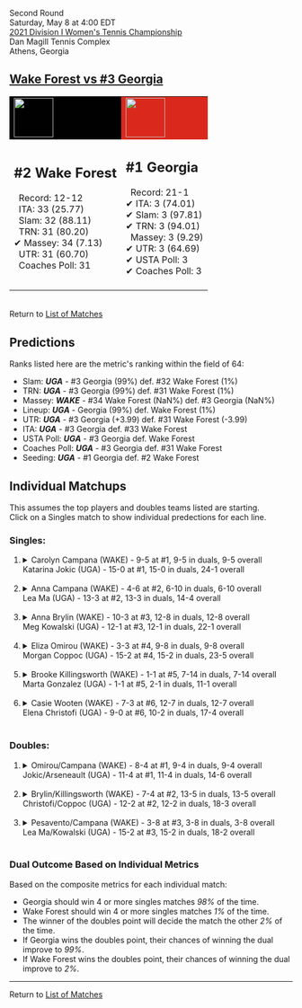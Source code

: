 Second Round  
Saturday, May 8 at 4:00 EDT  
[2021 Division I Women's Tennis Championship](../index.md)  
Dan Magill Tennis Complex  
Athens, Georgia  
## [Wake Forest vs #3 Georgia](https://www.ncaa.com/game/5833687)  

<table><tr style="background-color: #d9d9d9 !important"><td style="background-color: #010101 !important"><img src="https://www.ncaa.com/sites/default/files/images/logos/schools/w/wake-forest.70.png" width="70" height="70" /></td><td style="background-color: #DA291C !important"><img src="https://www.ncaa.com/sites/default/files/images/logos/schools/g/georgia.70.png" width="70" height="70" /></td></tr><tr>
<td>  

<h2>#2 Wake Forest</h2>  
&nbsp; Record: 12-12<br>  
&nbsp; ITA: 33 (25.77)<br>  
&nbsp; Slam: 32 (88.11)<br>  
&nbsp; TRN: 31 (80.20)<br>  
&#10004; Massey: 34 (7.13)<br>  
&nbsp; UTR: 31 (60.70)<br>  
&nbsp; Coaches Poll: 31<br>  
<br>  

</td>
<td>  

<h2>#1 Georgia</h2>  
&nbsp; Record: 21-1<br>  
&#10004; ITA: 3 (74.01)<br>  
&#10004; Slam: 3 (97.81)<br>  
&#10004; TRN: 3 (94.01)<br>  
&nbsp; Massey: 3 (9.29)<br>  
&#10004; UTR: 3 (64.69)<br>  
&#10004; USTA Poll: 3<br>  
&#10004; Coaches Poll: 3<br>  
<br>  

</td>
</tr></table>  


<br>Return to [List of Matches](../index.md)  

## Predictions  

Ranks listed here are the metric's ranking within the field of 64:  
- Slam: ***UGA*** - #3 Georgia (99%) def. #32 Wake Forest (1%)  
- TRN: ***UGA*** - #3 Georgia (99%) def. #31 Wake Forest (1%)  
- Massey: ***WAKE*** - #34 Wake Forest (NaN%) def. #3 Georgia (NaN%)  
- Lineup: ***UGA*** - Georgia (99%) def. Wake Forest (1%)  
- UTR: ***UGA*** - #3 Georgia (+3.99) def. #31 Wake Forest (-3.99)  
- ITA: ***UGA*** - #3 Georgia def. #33 Wake Forest  
- USTA Poll: ***UGA*** - #3 Georgia def. Wake Forest  
- Coaches Poll: ***UGA*** - #3 Georgia def. #31 Wake Forest  
- Seeding: ***UGA*** - #1 Georgia def. #2 Wake Forest  

## Individual Matchups  
This assumes the top players and doubles teams listed are starting.  
Click on a Singles match to show individual predections for each line.  

### Singles:  

<ol>
<li><details>
<summary markdown="span">Carolyn Campana (WAKE) - 9-5 at #1, 9-5 in duals, 9-5 overall<br>Katarina Jokic (UGA) - 15-0 at #1, 15-0 in duals, 24-1 overall</summary>
<h4>Predictions</h4><ul>
<li>Composite: <b><i>UGA</i></b> - Jokic (88%) def. Campana (12%)</li>  
<li>Slam: <b><i>UGA</i></b> - Jokic (84%) def. Campana (16%)</li>  
<li>TRN: <b><i>UGA</i></b> - Jokic (92%) def. Campana (8%)</li>  
<li>Massey: <b><i>WAKE</i></b> - Campana (NaN%) def. Jokic (NaN%)</li>  
<li>UTR: <b><i>UGA</i></b> - Jokic (90%) def. Campana (10%)</li>  
<li>ITA: <b><i>UGA</i></b> - Jokic (60.56) def. Campana (28.61)</li>  
</ul>
</details>&nbsp;</li>
<li><details>
<summary markdown="span">Anna Campana (WAKE) - 4-6 at #2, 6-10 in duals, 6-10 overall<br>Lea Ma (UGA) - 13-3 at #2, 13-3 in duals, 14-4 overall</summary>
<h4>Predictions</h4><ul>
<li>Composite: <b><i>UGA</i></b> - Ma (91%) def. Campana (9%)</li>  
<li>Slam: <b><i>UGA</i></b> - Ma (89%) def. Campana (11%)</li>  
<li>TRN: <b><i>UGA</i></b> - Ma (93%) def. Campana (7%)</li>  
<li>Massey: <b><i>WAKE</i></b> - Campana (NaN%) def. Ma (NaN%)</li>  
<li>UTR: <b><i>UGA</i></b> - Ma (90%) def. Campana (10%)</li>  
<li>ITA: <b><i>WAKE</i></b> - Campana (11.52) def. Ma (11.14)</li>  
</ul>
</details>&nbsp;</li>
<li><details>
<summary markdown="span">Anna Brylin (WAKE) - 10-3 at #3, 12-8 in duals, 12-8 overall<br>Meg Kowalski (UGA) - 12-1 at #3, 12-1 in duals, 22-1 overall</summary>
<h4>Predictions</h4><ul>
<li>Composite: <b><i>UGA</i></b> - Kowalski (89%) def. Brylin (11%)</li>  
<li>Slam: <b><i>UGA</i></b> - Kowalski (91%) def. Brylin (9%)</li>  
<li>TRN: <b><i>UGA</i></b> - Kowalski (94%) def. Brylin (6%)</li>  
<li>Massey: <b><i>WAKE</i></b> - Brylin (NaN%) def. Kowalski (NaN%)</li>  
<li>UTR: <b><i>UGA</i></b> - Kowalski (80%) def. Brylin (20%)</li>  
<li>ITA: <b><i>UGA</i></b> - Kowalski (23.73) def. Brylin (2.10)</li>  
</ul>
</details>&nbsp;</li>
<li><details>
<summary markdown="span">Eliza Omirou (WAKE) - 3-3 at #4, 9-8 in duals, 9-8 overall<br>Morgan Coppoc (UGA) - 15-2 at #4, 15-2 in duals, 23-5 overall</summary>
<h4>Predictions</h4><ul>
<li>Composite: <b><i>UGA</i></b> - Coppoc (92%) def. Omirou (8%)</li>  
<li>Slam: <b><i>UGA</i></b> - Coppoc (92%) def. Omirou (8%)</li>  
<li>TRN: <b><i>UGA</i></b> - Coppoc (94%) def. Omirou (6%)</li>  
<li>Massey: <b><i>WAKE</i></b> - Omirou (NaN%) def. Coppoc (NaN%)</li>  
<li>UTR: <b><i>UGA</i></b> - Coppoc (90%) def. Omirou (10%)</li>  
<li>ITA: <b><i>UGA</i></b> - Coppoc (8.66) def. Omirou (1.88)</li>  
</ul>
</details>&nbsp;</li>
<li><details>
<summary markdown="span">Brooke Killingsworth (WAKE) - 1-1 at #5, 7-14 in duals, 7-14 overall<br>Marta Gonzalez (UGA) - 1-1 at #5, 2-1 in duals, 11-1 overall</summary>
<h4>Predictions</h4><ul>
<li>Composite: <b><i>UGA</i></b> - Gonzalez (94%) def. Killingsworth (6%)</li>  
<li>Slam: <b><i>UGA</i></b> - Gonzalez (91%) def. Killingsworth (9%)</li>  
<li>TRN: <b><i>UGA</i></b> - Gonzalez (97%) def. Killingsworth (3%)</li>  
<li>Massey: <b><i>WAKE</i></b> - Killingsworth (NaN%) def. Gonzalez (NaN%)</li>  
<li>UTR: <b><i>UGA</i></b> - Gonzalez (93%) def. Killingsworth (7%)</li>  
<li>ITA: <b><i>UGA</i></b> - Gonzalez (11.71) def. Killingsworth (1.48)</li>  
</ul>
</details>&nbsp;</li>
<li><details>
<summary markdown="span">Casie Wooten (WAKE) - 7-3 at #6, 12-7 in duals, 12-7 overall<br>Elena Christofi (UGA) - 9-0 at #6, 10-2 in duals, 17-4 overall</summary>
<h4>Predictions</h4><ul>
<li>Composite: <b><i>UGA</i></b> - Christofi (81%) def. Wooten (19%)</li>  
<li>Slam: <b><i>UGA</i></b> - Christofi (81%) def. Wooten (19%)</li>  
<li>TRN: <b><i>UGA</i></b> - Christofi (79%) def. Wooten (21%)</li>  
<li>Massey: <b><i>WAKE</i></b> - Wooten (NaN%) def. Christofi (NaN%)</li>  
<li>UTR: <b><i>UGA</i></b> - Christofi (84%) def. Wooten (16%)</li>  
<li>ITA: <b><i>UGA</i></b> - Christofi (2.36) def. Wooten (1.70)</li>  
</ul>
</details>&nbsp;</li>
</ol>

### Doubles:  

<ol>
<li><details>
<summary markdown="span">Omirou/Campana (WAKE) - 8-4 at #1, 9-4 in duals, 9-4 overall<br>Jokic/Arseneault (UGA) - 11-4 at #1, 11-4 in duals, 14-6 overall</summary>
<br>Sorry, we don't have any metrics for this match
</details>&nbsp;</li>
<li><details>
<summary markdown="span">Brylin/Killingsworth (WAKE) - 7-4 at #2, 13-5 in duals, 13-5 overall<br>Christofi/Coppoc (UGA) - 12-2 at #2, 12-2 in duals, 18-3 overall</summary>
<br>Sorry, we don't have any metrics for this match
</details>&nbsp;</li>
<li><details>
<summary markdown="span">Pesavento/Campana (WAKE) - 3-8 at #3, 3-8 in duals, 3-8 overall<br>Lea Ma/Kowalski (UGA) - 15-2 at #3, 15-2 in duals, 18-2 overall</summary>
<br>Sorry, we don't have any metrics for this match
</details>&nbsp;</li>
</ol>

### Dual Outcome Based on Individual Metrics  
  
Based on the composite metrics for each individual match:  
- Georgia should win 4 or more singles matches _98%_ of the time.  
- Wake Forest should win 4 or more singles matches _1%_ of the time.  
- The winner of the doubles point will decide the match the other _2%_ of the time.  
- If Georgia wins the doubles point, their chances of winning the dual improve to _99%_.  
- If Wake Forest wins the doubles point, their chances of winning the dual improve to _2%_.  
  
------

Return to [List of Matches](../index.md)  
